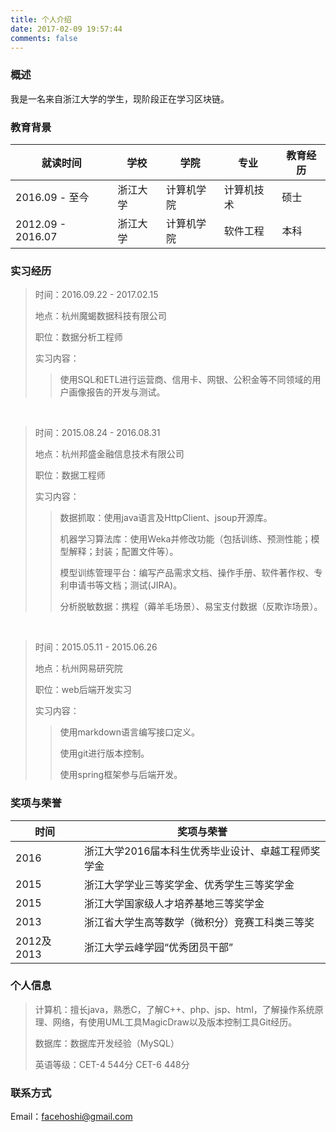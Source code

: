 ```yaml
---
title: 个人介绍
date: 2017-02-09 19:57:44
comments: false
---
```


### 概述

我是一名来自浙江大学的学生，现阶段正在学习区块链。

### 教育背景

就读时间 | 学校 | 学院 | 专业 | 教育经历
--- | --- | --- | --- | ---
2016.09 - 至今  | 浙江大学 | 计算机学院 | 计算机技术 | 硕士
2012.09 - 2016.07  | 浙江大学 | 计算机学院 | 软件工程 | 本科

### 实习经历

> 时间：2016.09.22 - 2017.02.15
>
> 地点：杭州魔蝎数据科技有限公司
>
> 职位：数据分析工程师
>
>实习内容：
>
>>使用SQL和ETL进行运营商、信用卡、网银、公积金等不同领域的用户画像报告的开发与测试。

<br />

> 时间：2015.08.24 - 2016.08.31
>
> 地点：杭州邦盛金融信息技术有限公司
>
> 职位：数据工程师
>
>实习内容：
>
>>数据抓取：使用java语言及HttpClient、jsoup开源库。
>>
>>机器学习算法库：使用Weka并修改功能（包括训练、预测性能；模型解释；封装；配置文件等）。
>>
>>模型训练管理平台：编写产品需求文档、操作手册、软件著作权、专利申请书等文档；测试(JIRA)。
>>
>>分析脱敏数据：携程（薅羊毛场景）、易宝支付数据（反欺诈场景）。 

<br />

> 时间：2015.05.11 - 2015.06.26
>
> 地点：杭州网易研究院
>
> 职位：web后端开发实习
>
>实习内容：
>
>>使用markdown语言编写接口定义。
>>
>>使用git进行版本控制。
>>
>>使用spring框架参与后端开发。

### 奖项与荣誉
时间 | 奖项与荣誉
--- | ---
2016 | 浙江大学2016届本科生优秀毕业设计、卓越工程师奖学金
2015 | 浙江大学学业三等奖学金、优秀学生三等奖学金
2015 | 浙江大学国家级人才培养基地三等奖学金
2013 | 浙江省大学生高等数学（微积分）竞赛工科类三等奖
2012及2013 | 浙江大学云峰学园“优秀团员干部”

### 个人信息

>计算机：擅长java，熟悉C，了解C++、php、jsp、html，了解操作系统原理、网络，有使用UML工具MagicDraw以及版本控制工具Git经历。
>
>数据库：数据库开发经验（MySQL） 
>
>英语等级：CET-4 544分  CET-6 448分

### 联系方式

Email：facehoshi@gmail.com

